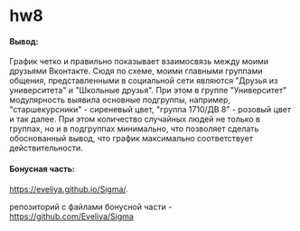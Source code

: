 # hw8

#### Вывод:
График четко и правильно показывает взаимосвязь между моими друзьями Вконтакте. Сюдя по схеме, моими главными группами общения, представленными в социальной сети являются "Друзья из университета" и "Школьные друзья". При этом в группе "Университет" модулярность выявила основные подгруппы, например, "старшекурсники" - сиреневый цвет, "группа 1710/ДВ 8" - розовый цвет и так далее. При этом количество случайных людей не только в группах, но и в подгруппах минимально, что позволяет сделать обоснованный вывод, что график максимально соответствует действительности.

 #### Бонусная часть:
https://eveliya.github.io/Sigma/.

репозиторий с файлами бонусной части - https://github.com/Eveliya/Sigma
